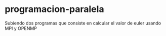 # programacion-paralela
Subiendo dos programas que consiste en calcular el valor de euler usando MPI y OPENMP
